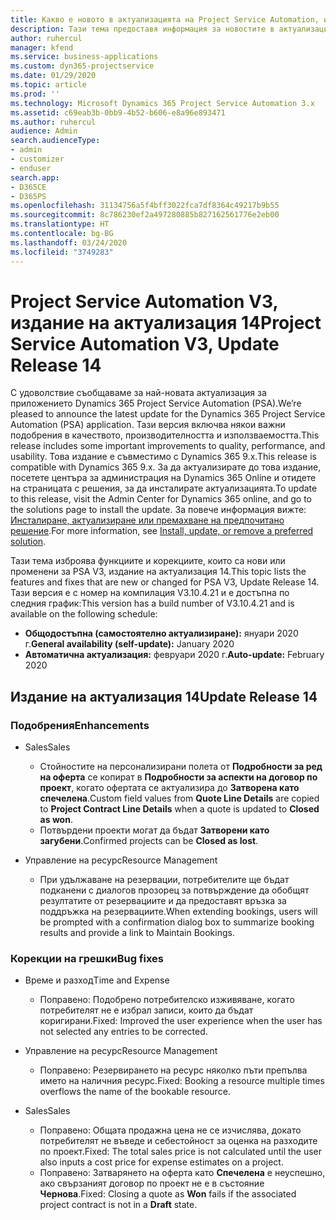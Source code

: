 ```yaml
---
title: Какво е новото в актуализацията на Project Service Automation, издание 14, V3
description: Тази тема предоставя информация за новостите в актуализацията на Project Service Automation, издание 14, V3.
author: ruhercul
manager: kfend
ms.service: business-applications
ms.custom: dyn365-projectservice
ms.date: 01/29/2020
ms.topic: article
ms.prod: ''
ms.technology: Microsoft Dynamics 365 Project Service Automation 3.x
ms.assetid: c69eab3b-0bb9-4b52-b606-e8a96e893471
ms.author: ruhercul
audience: Admin
search.audienceType:
- admin
- customizer
- enduser
search.app:
- D365CE
- D365PS
ms.openlocfilehash: 31134756a5f4bff3022fca7df8364c49217b9b55
ms.sourcegitcommit: 8c786230ef2a497280885b827162561776e2eb00
ms.translationtype: HT
ms.contentlocale: bg-BG
ms.lasthandoff: 03/24/2020
ms.locfileid: "3749283"
---
```

# <a name="project-service-automation-v3-update-release-14"></a><span data-ttu-id="3b96f-103">Project Service Automation V3, издание на актуализация 14</span><span class="sxs-lookup"><span data-stu-id="3b96f-103">Project Service Automation V3, Update Release 14</span></span>
<span data-ttu-id="3b96f-104">С удоволствие съобщаваме за най-новата актуализация за приложението Dynamics 365 Project Service Automation (PSA).</span><span class="sxs-lookup"><span data-stu-id="3b96f-104">We’re pleased to announce the latest update for the Dynamics 365 Project Service Automation (PSA) application.</span></span> <span data-ttu-id="3b96f-105">Тази версия включва някои важни подобрения в качеството, производителността и използваемостта.</span><span class="sxs-lookup"><span data-stu-id="3b96f-105">This release includes some important improvements to quality, performance, and usability.</span></span> <span data-ttu-id="3b96f-106">Това издание е съвместимо с Dynamics 365 9.x.</span><span class="sxs-lookup"><span data-stu-id="3b96f-106">This release is compatible with Dynamics 365 9.x.</span></span> <span data-ttu-id="3b96f-107">За да актуализирате до това издание, посетете центъра за администрация на Dynamics 365 Online и отидете на страницата с решения, за да инсталирате актуализацията.</span><span class="sxs-lookup"><span data-stu-id="3b96f-107">To update to this release, visit the Admin Center for Dynamics 365 online, and go to the solutions page to install the update.</span></span> <span data-ttu-id="3b96f-108">За повече информация вижте: [Инсталиране, актуализиране или премахване на предпочитано решение](https://docs.microsoft.com/power-platform/admin/install-remove-preferred-solution).</span><span class="sxs-lookup"><span data-stu-id="3b96f-108">For more information, see [Install, update, or remove a preferred solution](https://docs.microsoft.com/power-platform/admin/install-remove-preferred-solution).</span></span>

<span data-ttu-id="3b96f-109">Тази тема изброява функциите и корекциите, които са нови или променени за PSA V3, издание на актуализация 14.</span><span class="sxs-lookup"><span data-stu-id="3b96f-109">This topic lists the features and fixes that are new or changed for PSA V3, Update Release 14.</span></span> <span data-ttu-id="3b96f-110">Тази версия е с номер на компилация V3.10.4.21 и е достъпна по следния график:</span><span class="sxs-lookup"><span data-stu-id="3b96f-110">This version has a build number of V3.10.4.21 and is available on the following schedule:</span></span>

- <span data-ttu-id="3b96f-111">**Общодостъпна (самостоятелно актуализиране):** януари 2020 г.</span><span class="sxs-lookup"><span data-stu-id="3b96f-111">**General availability (self-update):** January 2020</span></span>
- <span data-ttu-id="3b96f-112">**Автоматична актуализация:** февруари 2020 г.</span><span class="sxs-lookup"><span data-stu-id="3b96f-112">**Auto-update:** February 2020</span></span>

## <a name="update-release-14"></a><span data-ttu-id="3b96f-113">Издание на актуализация 14</span><span class="sxs-lookup"><span data-stu-id="3b96f-113">Update Release 14</span></span>

### <a name="enhancements"></a><span data-ttu-id="3b96f-114">Подобрения</span><span class="sxs-lookup"><span data-stu-id="3b96f-114">Enhancements</span></span>

- <span data-ttu-id="3b96f-115">Sales</span><span class="sxs-lookup"><span data-stu-id="3b96f-115">Sales</span></span>

     - <span data-ttu-id="3b96f-116">Стойностите на персонализирани полета от **Подробности за ред на оферта** се копират в **Подробности за аспекти на договор по проект**, когато офертата се актуализира до **Затворена като спечелена**.</span><span class="sxs-lookup"><span data-stu-id="3b96f-116">Custom field values from **Quote Line Details** are copied to **Project Contract Line Details** when a quote is updated to **Closed as won**.</span></span>
     - <span data-ttu-id="3b96f-117">Потвърдени проекти могат да бъдат **Затворени като загубени**.</span><span class="sxs-lookup"><span data-stu-id="3b96f-117">Confirmed projects can be **Closed as lost**.</span></span>

- <span data-ttu-id="3b96f-118">Управление на ресурс</span><span class="sxs-lookup"><span data-stu-id="3b96f-118">Resource Management</span></span>

     - <span data-ttu-id="3b96f-119">При удължаване на резервации, потребителите ще бъдат подканени с диалогов прозорец за потвърждение да обобщят резултатите от резервациите и да предоставят връзка за поддръжка на резервациите.</span><span class="sxs-lookup"><span data-stu-id="3b96f-119">When extending bookings, users will be prompted with a confirmation dialog box to summarize booking results and provide a link to Maintain Bookings.</span></span>


### <a name="bug-fixes"></a><span data-ttu-id="3b96f-120">Корекции на грешки</span><span class="sxs-lookup"><span data-stu-id="3b96f-120">Bug fixes</span></span>

- <span data-ttu-id="3b96f-121">Време и разход</span><span class="sxs-lookup"><span data-stu-id="3b96f-121">Time and Expense</span></span>

     - <span data-ttu-id="3b96f-122">Поправено: Подобрено потребителско изживяване, когато потребителят не е избрал записи, които да бъдат коригирани.</span><span class="sxs-lookup"><span data-stu-id="3b96f-122">Fixed: Improved the user experience when the user has not selected any entries to be corrected.</span></span>

- <span data-ttu-id="3b96f-123">Управление на ресурс</span><span class="sxs-lookup"><span data-stu-id="3b96f-123">Resource Management</span></span>

     - <span data-ttu-id="3b96f-124">Поправено: Резервирането на ресурс няколко пъти препълва името на наличния ресурс.</span><span class="sxs-lookup"><span data-stu-id="3b96f-124">Fixed: Booking a resource multiple times overflows the name of the bookable resource.</span></span>

- <span data-ttu-id="3b96f-125">Sales</span><span class="sxs-lookup"><span data-stu-id="3b96f-125">Sales</span></span>

     - <span data-ttu-id="3b96f-126">Поправено: Общата продажна цена не се изчислява, докато потребителят не въведе и себестойност за оценка на разходите по проект.</span><span class="sxs-lookup"><span data-stu-id="3b96f-126">Fixed: The total sales price is not calculated until the user also inputs a cost price for expense estimates on a project.</span></span>
     - <span data-ttu-id="3b96f-127">Поправено: Затварянето на оферта като **Спечелена** е неуспешно, ако свързаният договор по проект не е в състояние **Чернова**.</span><span class="sxs-lookup"><span data-stu-id="3b96f-127">Fixed: Closing a quote as **Won** fails if the associated project contract is not in a **Draft** state.</span></span>

